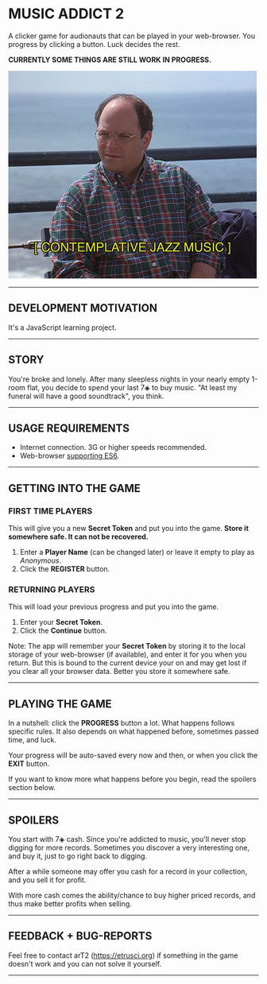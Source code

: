# MUSIC ADDICT 2

A clicker game for audionauts that can be played in your web-browser. You progress by clicking a button. Luck decides the rest.

**CURRENTLY SOME THINGS ARE STILL WORK IN PROGRESS.**

![Contemplative Jazz Music](dist/web/res/actiongif/idle.gif)

---

## DEVELOPMENT MOTIVATION

It's a JavaScript learning project.

---

## STORY

You're broke and lonely. After many sleepless nights in your nearly empty 1-room flat, you decide to spend your last 7◈ to buy music. "At least my funeral will have a good soundtrack", you think.

---

## USAGE REQUIREMENTS

- Internet connection. 3G or higher speeds recommended.
- Web-browser [supporting ES6](https://caniuse.com/es6).

---

## GETTING INTO THE GAME

### FIRST TIME PLAYERS

This will give you a new **Secret Token** and put you into the game. **Store it somewhere safe. It can not be recovered.**

1. Enter a **Player Name** (can be changed later) or leave it empty to play as *Anonymous*.
2. Click the **REGISTER** button.

### RETURNING PLAYERS

This will load your previous progress and put you into the game.

1. Enter your **Secret Token**.
2. Click the **Continue** button.

Note: The app will remember your **Secret Token** by storing it to the local storage of your web-browser (if available), and enter it for you when you return. But this is bound to the current device your on and may get lost if you clear all your browser data. Better you store it somewhere safe.

---

## PLAYING THE GAME

In a nutshell: click the **PROGRESS** button a lot. What happens follows specific rules. It also depends on what happened before, sometimes passed time, and luck.

Your progress will be auto-saved every now and then, or when you click the **EXIT** button.

If you want to know more what happens before you begin, read the spoilers section below.

---

## SPOILERS

You start with 7◈ cash. Since you're addicted to music, you'll never stop digging for more records. Sometimes you discover a very interesting one, and buy it, just to go right back to digging.

After a while someone may offer you cash for a record in your collection, and you sell it for profit.

With more cash comes the ability/chance to buy higher priced records, and thus make better profits when selling.

---

## FEEDBACK + BUG-REPORTS

Feel free to contact arT2 (<https://etrusci.org>) if something in the game doesn't work and you can not solve it yourself.

---

<!--
## HOST ON YOUR OWN SERVER

TODO

---
-->
